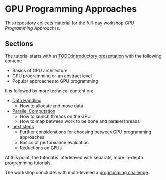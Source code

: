 # GPU Programming Approaches

This repository collects material for the full-day workshop *GPU Programming Approaches*.

## Sections

The tutorial starts with an [TODO:introductory presentation]() with the following content:
* Basics of GPU architecture
* GPU programming on an abstract level
* Popular approaches to GPU programming

It is followed by more technical content on:
* [Data Handling](./material/data-handling.ipynb)
  * How to allocate and move data
* [Parallel Computation](./material/parallel-computation.ipynb)
  * How to launch threads on the GPU
  * How to map between work to be done and parallel threads
* [next steps](./material/next-steps.ipynb)
  * Further considerations for choosing between GPU programming approaches
  * Basics of performance evaluation
  * Reductions on GPUs

At this point, the tutorial is interleaved with separate, more in-depth programming tutorials.

The workshop concludes with multi-leveled a [programming challenge](./material/programming-challenge.ipynb).
